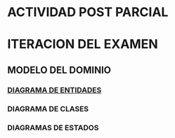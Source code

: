 # ACTIVIDAD POST PARCIAL

# ITERACION DEL EXAMEN

## MODELO DEL DOMINIO

### [DIAGRAMA DE ENTIDADES](modelosUML/Iteracion_en_examen/Diagrama_entidades.puml)

### DIAGRAMA DE CLASES

### DIAGRAMAS DE ESTADOS
